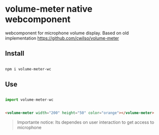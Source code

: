 # volume-meter native webcomponent
webcomponent for microphone  volume display. Based on old implementation https://github.com/cwilso/volume-meter

## Install

```bash

npm i volume-meter-wc

```

## Use

```js

import volume-meter-wc

```

```html

<volume-meter width="200" height="50" color="orange"></volume-meter>
```

> Importante notice: Its dependes on user interaction to get access to microphone                                                   
                                                 
